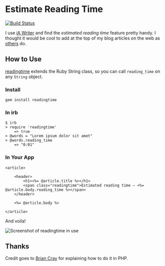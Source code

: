 # Estimate Reading Time

[![Build Status](https://secure.travis-ci.org/garethrees/readingtime.png)](http://travis-ci.org/garethrees/readingtime)


I use [iA Writer](http://iawriter.com "iA Writer") and find the *estimated reading time* feature pretty handy. I thought it would be cool to add at the top of my blog articles on the web as [others](http://nicepaul.com "The personal blog of @nicepaul") do.

## How to Use

[readingtime](http://github.com/garethrees/readingtime "Gem to estimate reading time") extends the Ruby String class, so you can call `reading_time` on any `String` object.

### Install

	gem install readingtime

### In irb

	$ irb
	> require 'readingtime'
		=> true
	> @words = "Lorem ipsum dolor sit amet"
	> @words.reading_time
		=> "0:01"

### In Your App

	<article>

		<header>
			<h1><%= @article.title %></h1>
			<span class="readingtime">Estimated reading time – <%= @article.body.reading_time %></span>
		</header>

		<%= @article.body %>

	</article>

And voila!

![Screenshot of readingtime in use](https://github-screenshots.s3.amazonaws.com/readingtime-view.png "Screenshot of readingtime in use")

## Thanks

Credit goes to [Brian Cray](http://briancray.com/2010/04/09/estimated-reading-time-web-design "Brian Cray - Estimated Reading Time in Web Design") for explaining how to do it in PHP.
